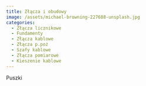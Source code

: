 ```yaml
---
title: Złącza i obudowy
image: /assets/michael-browning-227688-unsplash.jpg
categories:
  - Złącza licznikowe
  - Fundamenty
  - Złącza kablowe
  - Złącza p.poż
  - Szafy kablowe
  - Złącza pomiarowe
  - Kieszenie kablowe
---
```

Puszki

